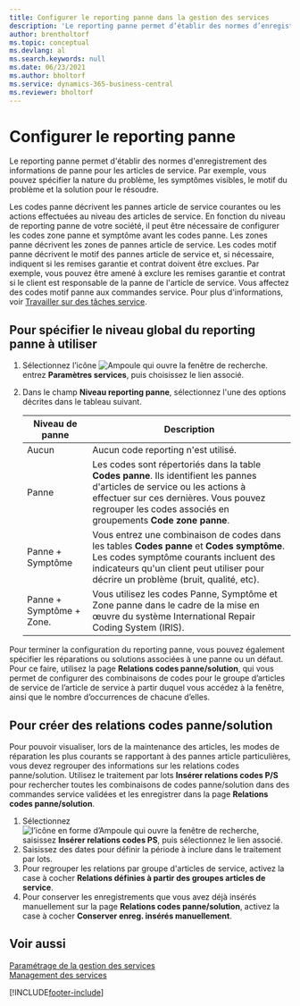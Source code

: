 ```yaml
---
title: Configurer le reporting panne dans la gestion des services
description: 'Le reporting panne permet d’établir des normes d’enregistrement des informations de panne pour les articles de service avec les codes par défaut, etc.'
author: brentholtorf
ms.topic: conceptual
ms.devlang: al
ms.search.keywords: null
ms.date: 06/23/2021
ms.author: bholtorf
ms.service: dynamics-365-business-central
ms.reviewer: bholtorf
---
```


# Configurer le reporting panne
Le reporting panne permet d'établir des normes d'enregistrement des informations de panne pour les articles de service. Par exemple, vous pouvez spécifier la nature du problème, les symptômes visibles, le motif du problème et la solution pour le résoudre.  

Les codes panne décrivent les pannes article de service courantes ou les actions effectuées au niveau des articles de service. En fonction du niveau de reporting panne de votre société, il peut être nécessaire de configurer les codes zone panne et symptôme avant les codes panne. Les zones panne décrivent les zones de pannes article de service. Les codes motif panne décrivent le motif des pannes article de service et, si nécessaire, indiquent si les remises garantie et contrat doivent être exclues. Par exemple, vous pouvez être amené à exclure les remises garantie et contrat si le client est responsable de la panne de l'article de service. Vous affectez des codes motif panne aux commandes service. Pour plus d'informations, voir [Travailler sur des tâches service](service-how-to-work-on-service-tasks.md).  

## Pour spécifier le niveau global du reporting panne à utiliser
1. Sélectionnez l’icône ![Ampoule qui ouvre la fenêtre de recherche.](media/ui-search/search_small.png "Dites-moi ce que vous voulez faire") entrez **Paramètres services**, puis choisissez le lien associé.
2. Dans le champ **Niveau reporting panne**, sélectionnez l'une des options décrites dans le tableau suivant.  

    |**Niveau de panne**|**Description**|  
    |------------|-------------|  
    |Aucun | Aucun code reporting n'est utilisé.|  
    |Panne | Les codes sont répertoriés dans la table **Codes panne**. Ils identifient les pannes d'articles de service ou les actions à effectuer sur ces dernières. Vous pouvez regrouper les codes associés en groupements **Code zone panne**.|  
    |Panne + Symptôme | Vous entrez une combinaison de codes dans les tables **Codes panne** et **Codes symptôme**. Les codes symptôme courants incluent des indicateurs qu'un client peut utiliser pour décrire un problème (bruit, qualité, etc).|  
    |Panne + Symptôme + Zone. | Vous utilisez les codes Panne, Symptôme et Zone panne dans le cadre de la mise en œuvre du système International Repair Coding System (IRIS).|  

Pour terminer la configuration du reporting panne, vous pouvez également spécifier les réparations ou solutions associées à une panne ou un défaut. Pour ce faire, utilisez la page **Relations codes panne/solution**, qui vous permet de configurer des combinaisons de codes pour le groupe d’articles de service de l’article de service à partir duquel vous accédez à la fenêtre, ainsi que le nombre d’occurrences de chacune d’elles.

## Pour créer des relations codes panne/solution
<!--this needs to go in a working with topic-->
 Pour pouvoir visualiser, lors de la maintenance des articles, les modes de réparation les plus courants se rapportant à des pannes article particulières, vous devez regrouper des informations sur les relations codes panne/solution. Utilisez le traitement par lots **Insérer relations codes P/S** pour rechercher toutes les combinaisons de codes panne/solution dans des commandes service validées et les enregistrer dans la page **Relations codes panne/solution**.

1. Sélectionnez ![l’icône en forme d’Ampoule qui ouvre la fenêtre de recherche](media/ui-search/search_small.png "Dites-moi ce que vous voulez faire"), saisissez **Insérer relations codes PS**, puis sélectionnez le lien associé.  
2. Saisissez des dates pour définir la période à inclure dans le traitement par lots.  
3. Pour regrouper les relations par groupe d'articles de service, activez la case à cocher **Relations définies à partir des groupes articles de service**.  
4. Pour conserver les enregistrements que vous avez déjà insérés manuellement sur la page **Relations codes panne/solution**, activez la case à cocher **Conserver enreg. insérés manuellement**.  

## Voir aussi
[Paramétrage de la gestion des services](service-setup-service.md)  
[Management des services](service-service.md)  


[!INCLUDE[footer-include](includes/footer-banner.md)]